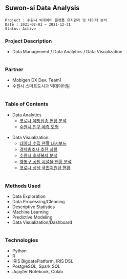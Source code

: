 ## Suwon-si Data Analysis
~~~
Project : 수원시 빅데이터 플랫폼 유지관리 및 데이터 분석
Date : 2021-02-01 ~ 2021-12-31
Status: Active
~~~

### Project Description
* Data Management / Data Analytics / Data Visualization </br></br>
### Partner
* Mobigen DX Dev. Team1
* 수원시 스마트도시과 빅데이터팀 </br></br>

### Table of Contents
* Data Analytics
  * [코로나 예방접종 현황 분석](https://github.com/juunho/Suwon-2021/tree/main/Data%20Analytics/1.%20%EC%BD%94%EB%A1%9C%EB%82%98%20%EC%98%88%EB%B0%A9%EC%A0%91%EC%A2%85%20%ED%98%84%ED%99%A9%20%EB%B6%84%EC%84%9D)
  * [수원시 인구 예측 모형](https://github.com/juunho/Suwon-2021/tree/main/Data%20Analytics/2.%20%EC%88%98%EC%9B%90%EC%8B%9C%20%EC%9D%B8%EA%B5%AC%20%EC%98%88%EC%B8%A1%20%EB%AA%A8%ED%98%95) </br></br>
* Data Visualization
  * [데이터 수집 현황 대시보드](https://github.com/juunho/Suwon-2021/tree/main/Data%20Visualization/1.%20%EB%8D%B0%EC%9D%B4%ED%84%B0%20%EC%88%98%EC%A7%91%20%ED%98%84%ED%99%A9%20%EB%8C%80%EC%8B%9C%EB%B3%B4%EB%93%9C)
  * [경제총조사 추진 상황](https://github.com/juunho/Suwon-2021/tree/main/Data%20Visualization/2.%20%EA%B2%BD%EC%A0%9C%EC%B4%9D%EC%A1%B0%EC%82%AC%20%EC%B6%94%EC%A7%84%20%EC%83%81%ED%99%A9)
  * [수원시 후생복지 분석](https://github.com/juunho/Suwon-2021/tree/main/Data%20Visualization/3.%20%EC%88%98%EC%9B%90%EC%8B%9C%20%ED%9B%84%EC%83%9D%EB%B3%B5%EC%A7%80%20%EB%B6%84%EC%84%9D)
  * [영통구 공원 시설물 현황 분석](https://github.com/juunho/Suwon-2021/tree/main/Data%20Visualization/4.%20%EC%98%81%ED%86%B5%EA%B5%AC%20%EA%B3%B5%EC%9B%90%20%EC%8B%9C%EC%84%A4%EB%AC%BC%20%ED%98%84%ED%99%A9%20%EB%B6%84%EC%84%9D)
  * [코로나 상생 국민지원금 현황](link) </br></br>

### Methods Used
* Data Exploration
* Data Processing/Cleaning
* Descriptive Statistics
* Machine Learning
* Predictive Modeling
* Data Visualization/Dashboard </br></br>

### Technologies
* Python
* R
* IRIS BigdataPlatform, IRIS DSL
* PostgreSQL, Spark SQL
* Jupyter Notebook, Colab 
